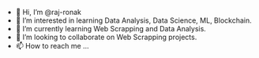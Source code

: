 - 👋 Hi, I’m @raj-ronak
- 👀 I’m interested in learning Data Analysis, Data Science, ML, Blockchain.
- 🌱 I’m currently learning Web Scrapping and Data Analysis.
- 💞️ I’m looking to collaborate on Web Scrapping projects.
- 📫 How to reach me ...

<!---
raj-ronak/raj-ronak is a ✨ special ✨ repository because its `README.md` (this file) appears on your GitHub profile.
You can click the Preview link to take a look at your changes.
--->
